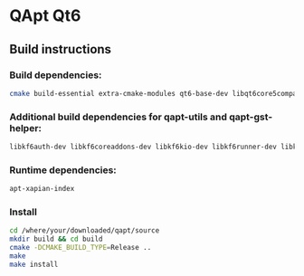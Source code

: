 # QApt Qt6

## Build instructions

### Build dependencies:
```bash
cmake build-essential extra-cmake-modules qt6-base-dev libqt6core5compat6-dev libxapian-dev libapt-pkg-dev libpolkit-qt6-1-dev libkf6i18n-dev gettext
```
### Additional build dependencies for qapt-utils and qapt-gst-helper:
```bash
libkf6auth-dev libkf6coreaddons-dev libkf6kio-dev libkf6runner-dev libkf6textwidgets-dev libkf6widgetsaddons-dev libkf6windowsystem-dev libkf6iconthemes-dev libkf6service-dev libgstreamer-plugins-bad1.0-dev
```
### Runtime dependencies:
```bash
apt-xapian-index
```
### Install
```bash
cd /where/your/downloaded/qapt/source
mkdir build && cd build
cmake -DCMAKE_BUILD_TYPE=Release ..
make
make install
```
